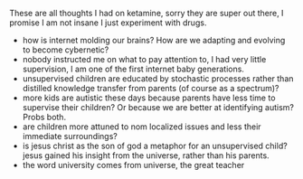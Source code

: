 These are all thoughts I had on ketamine, sorry they are super out there, I promise I am not insane I just experiment with drugs.

- how is internet molding our brains? How are we adapting and evolving to become cybernetic?
- nobody instructed me on what to pay attention to, I had very little supervision, I am one of the first internet baby generations.
- unsupervised children are educated by stochastic processes rather than distilled knowledge transfer from parents (of course as a spectrum)?
- more kids are autistic these days because parents have less time to supervise their children? Or because we are better at identifying autism? Probs both.
- are children more attuned to nom localized issues and less their immediate surroundings?
- is jesus christ as the son of god a metaphor for an unsupervised child? jesus gained his insight from the universe, rather than his parents.
- the word university comes from universe, the great teacher
